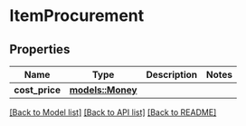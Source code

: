# ItemProcurement

## Properties

Name | Type | Description | Notes
------------ | ------------- | ------------- | -------------
**cost_price** | [**models::Money**](Money.md) |  | 

[[Back to Model list]](../README.md#documentation-for-models) [[Back to API list]](../README.md#documentation-for-api-endpoints) [[Back to README]](../README.md)


